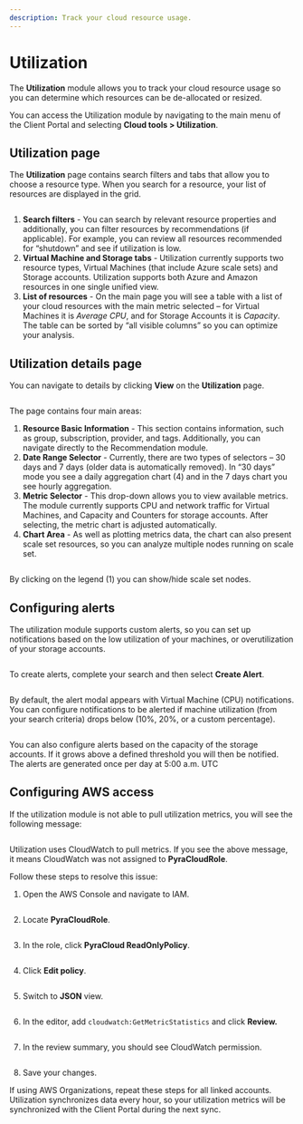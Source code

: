 ```yaml
---
description: Track your cloud resource usage.
---
```


# Utilization

The **Utilization** module allows you to track your cloud resource usage so you can determine which resources can be de-allocated or resized.

You can access the Utilization module by navigating to the main menu of the Client Portal and selecting **Cloud tools > Utilization**.&#x20;

## Utilization page

The **Utilization** page contains search filters and tabs that allow you to choose a resource type. When you search for a resource, your list of resources are displayed in the grid.&#x20;

<figure><img src="../../.gitbook/assets/image (238).png" alt=""><figcaption></figcaption></figure>

1. **Search filters** - You can search by relevant resource properties and additionally, you can filter resources by recommendations (if applicable). For example, you can review all resources recommended for “shutdown” and see if utilization is low.
2. **Virtual Machine and Storage tabs** - Utilization currently supports two resource types, Virtual Machines (that include Azure scale sets) and Storage accounts. Utilization supports both Azure and Amazon resources in one single unified view.
3. **List of resources** - On the main page you will see a table with a list of your cloud resources with the main metric selected – for Virtual Machines it is _Average CPU_, and for Storage Accounts it is _Capacity_. The table can be sorted by “all visible columns” so you can optimize your analysis.

## Utilization details page

You can navigate to details by clicking **View** on the **Utilization** page.

<figure><img src="../../.gitbook/assets/image (239).png" alt=""><figcaption></figcaption></figure>

The page contains four main areas:

1. **Resource Basic Information** - This section contains information, such as group, subscription, provider, and tags. Additionally, you can navigate directly to the Recommendation module.
2. **Date Range Selector** - Currently, there are two types of selectors – 30 days and 7 days (older data is automatically removed). In “30 days” mode you see a daily aggregation chart (4) and in the 7 days chart you see hourly aggregation.
3. **Metric Selector** - This drop-down allows you to view available metrics. The module currently supports CPU and network traffic for Virtual Machines, and Capacity and Counters for storage accounts. After selecting, the metric chart is adjusted automatically.
4. **Chart Area** - As well as plotting metrics data, the chart can also present scale set resources, so you can analyze multiple nodes running on scale set.

<figure><img src="../../.gitbook/assets/image (241).png" alt=""><figcaption></figcaption></figure>

By clicking on the legend (1) you can show/hide scale set nodes.

## Configuring alerts <a href="#configuring-alerts" id="configuring-alerts"></a>

The utilization module supports custom alerts, so you can set up notifications based on the low utilization of your machines, or overutilization of your storage accounts.

<figure><img src="../../.gitbook/assets/image (244).png" alt=""><figcaption></figcaption></figure>

To create alerts, complete your search and then select **Create Alert**.

<figure><img src="../../.gitbook/assets/image (245).png" alt=""><figcaption></figcaption></figure>

By default, the alert modal appears with Virtual Machine (CPU) notifications. You can configure notifications to be alerted if machine utilization (from your search criteria) drops below (10%, 20%, or a custom percentage).

<figure><img src="../../.gitbook/assets/image (246).png" alt=""><figcaption></figcaption></figure>

You can also configure alerts based on the capacity of the storage accounts. If it grows above a defined threshold you will then be notified. The alerts are generated once per day at 5:00 a.m. UTC

## Configuring AWS access <a href="#configuring-aws-access" id="configuring-aws-access"></a>

If the utilization module is not able to pull utilization metrics, you will see the following message:

<figure><img src="../../.gitbook/assets/image (243).png" alt=""><figcaption></figcaption></figure>

Utilization uses CloudWatch to pull metrics. If you see the above message, it means CloudWatch was not assigned to **PyraCloudRole**.&#x20;

Follow these steps to resolve this issue:

1. Open the AWS Console and navigate to IAM.

<figure><img src="../../.gitbook/assets/image (247).png" alt=""><figcaption></figcaption></figure>

2. Locate **PyraCloudRole**.

<figure><img src="../../.gitbook/assets/image (249).png" alt=""><figcaption></figcaption></figure>



3. In the role, click **PyraCloud ReadOnlyPolicy**.

<figure><img src="../../.gitbook/assets/image (250).png" alt=""><figcaption></figcaption></figure>

4. Click **Edit policy**.

<figure><img src="../../.gitbook/assets/image (251).png" alt=""><figcaption></figcaption></figure>

5. Switch to **JSON** view.

<figure><img src="../../.gitbook/assets/image (252).png" alt=""><figcaption></figcaption></figure>

6. In the editor, add `cloudwatch:GetMetricStatistics` and click **Review.**

<figure><img src="../../.gitbook/assets/image (253).png" alt=""><figcaption></figcaption></figure>

7. In the review summary, you should see CloudWatch permission.

<figure><img src="../../.gitbook/assets/image (254).png" alt=""><figcaption></figcaption></figure>

8. Save your changes.

If using AWS Organizations, repeat these steps for all linked accounts. Utilization synchronizes data every hour, so your utilization metrics will be synchronized with the Client Portal during the next sync.
